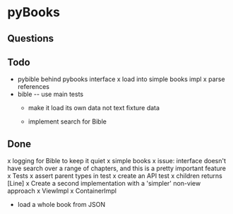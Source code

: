 
pyBooks
=======


Questions
---------

Todo
----
- pybible behind pybooks interface
  x load into simple books impl
  x parse references
- bible -- use main tests
  - make it load its own data not text fixture data

  - implement search for Bible

Done
----
x logging for Bible to keep it quiet
x simple books
  x issue: interface doesn't have search over a range of chapters, and
    this is a pretty important feature
x Tests
  x assert parent types in test
  x create an API test
x children returns [Line]
x Create a second implementation with a 'simpler' non-view approach
  x ViewImpl
  x ContainerImpl
- load a whole book from JSON



